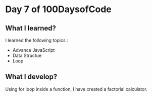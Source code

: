 # Day 7 of 100DaysofCode

## What I learned?

I learned the following topics :
- Advance JavaScript
- Data Structue
- Loop

## What I develop?

Using for loop inside a function, I have created a factorial calculator.
